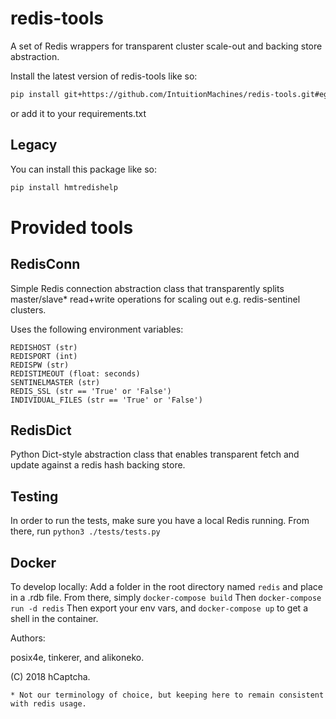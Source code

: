 # redis-tools
A set of Redis wrappers for transparent cluster scale-out and backing store abstraction.

Install the latest version of redis-tools like so:
```bash
pip install git+https://github.com/IntuitionMachines/redis-tools.git#egg=redistools
```
or add it to your requirements.txt

## Legacy
You can install this package like so:

```bash
pip install hmtredishelp
```

# Provided tools

## RedisConn
Simple Redis connection abstraction class that transparently splits master/slave* read+write operations for scaling out e.g. redis-sentinel clusters.

Uses the following environment variables:

```
REDISHOST (str)
REDISPORT (int)
REDISPW (str)
REDISTIMEOUT (float: seconds)
SENTINELMASTER (str)
REDIS_SSL (str == 'True' or 'False')
INDIVIDUAL_FILES (str == 'True' or 'False')
```

## RedisDict
Python Dict-style abstraction class that enables transparent fetch and update against a redis hash backing store.

## Testing
In order to run the tests, make sure you have a local Redis running.
From there, run ```python3 ./tests/tests.py```

## Docker
To develop locally:
Add a folder in the root directory named `redis` and place in a .rdb file.
From there, simply `docker-compose build`
Then `docker-compose run -d redis`
Then export your env vars, and `docker-compose up` to get a shell in the container.

Authors:

posix4e, tinkerer, and alikoneko.

(C) 2018 hCaptcha.

    * Not our terminology of choice, but keeping here to remain consistent with redis usage.
